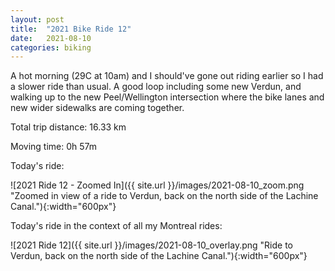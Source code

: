 ```yaml
---
layout: post
title:  "2021 Bike Ride 12"
date:   2021-08-10
categories: biking
---
```


A hot morning (29C at 10am) and I should've gone out riding earlier so I had a slower ride than usual. A good loop including some new Verdun, and walking up to the new Peel/Wellington intersection where the bike lanes and new wider sidewalks are coming together. 

Total trip distance: 16.33 km

Moving time: 0h 57m

Today's ride:

![2021 Ride 12 - Zoomed In]({{ site.url }}/images/2021-08-10_zoom.png "Zoomed in view of a ride to Verdun, back on the north side of the Lachine Canal."){:width="600px"}

Today's ride in the context of all my Montreal rides:

![2021 Ride 12]({{ site.url }}/images/2021-08-10_overlay.png "Ride to Verdun, back on the north side of the Lachine Canal."){:width="600px"}
